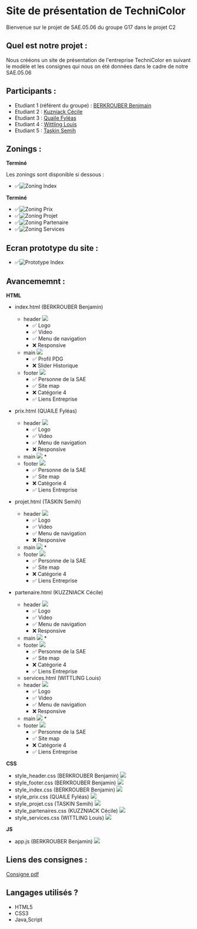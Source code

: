 # Site de présentation de TechniColor 

Bienvenue sur le projet de SAE.05.06 du groupe G17 dans le projet C2

## Quel est notre projet :

Nous crééons un site de présentation de l'entreprise TechniColor en suivant le modèle et les consignes qui nous 
on été données dans le cadre de notre SAE.05.06

## Participants : 
- Etudiant 1 (référent du groupe) :  [BERKROUBER Benjmain](mailto:login@edu.univ-fcomte.fr?subject=SAE_1_05_06) 
- Etudiant 2 : [Kuzniack Cécile ](mailto:cecile.kuznack@edu.univ-fcomte.fr?subject=SAE_1_05_06) 
- Etudiant 3 : [Quaile Fyléas ](mailto:fyleas.quaile@edu.univ-fcomte.fr?subject=SAE_1_05_06) 
- Etudiant 4 : [Wittling Louis](mailto:louis.wittling@edu.univ-fcomte.fr?subject=SAE_1_05_06) 
- Etudiant 5 : [Taskin Semih ](mailto:semih.taskin@edu.univ-fcomte.fr?subject=SAE_1_05_06)

## Zonings :

**Terminé**

Les zonings sont disponible si dessous : 
- ✅![Zoning Index ](zoning/Zoning_index.png)

**Terminé**

- ✅![Zoning Prix ](zoning/Zoning_prix.png)
- ✅![Zoning Projet ](zoning/Zoning_projet.png)
- ✅![Zoning Partenaire ](zoning/Zoning_partenaires.png)
- ✅![Zoning Services ](zoning/Zoning_services.png)

## Ecran prototype du site : 
- ✅![Prototype Index ](zoning/Capture_index.png)


## Avancememnt : 

__HTML__
- index.html (BERKROUBER Benjamin)
  * header ![](https://geps.dev/progress/80)
    * ✅ Logo
    * ✅ Video 
    * ✅ Menu de navigation 
    * ❌ Responsive 
  * main ![](https://geps.dev/progress/50)
    * ✅ Profil PDG
    * ❌ Slider Historique
  * footer ![](https://geps.dev/progress/100)
    * ✅ Personne de la SAE
    * ✅ Site map
    * ❌ Catégorie 4
    * ✅ Liens Entreprise

- prix.html (QUAILE Fyléas)
  * header ![](https://geps.dev/progress/80)
    * ✅ Logo
    * ✅ Video 
    * ✅ Menu de navigation 
    * ❌ Responsive 
  * main ![](https://geps.dev/progress/100)
    * 
  * footer ![](https://geps.dev/progress/100)
    * ✅ Personne de la SAE
    * ✅ Site map
    * ❌ Catégorie 4
    * ✅ Liens Entreprise

- projet.html (TASKIN Semih)
  * header ![](https://geps.dev/progress/80)
    * ✅ Logo
    * ✅ Video 
    * ✅ Menu de navigation 
    * ❌ Responsive 
  * main ![](https://geps.dev/progress/50)
    * 
  * footer ![](https://geps.dev/progress/100)
    * ✅ Personne de la SAE
    * ✅ Site map
    * ❌ Catégorie 4
    * ✅ Liens Entreprise

- partenaire.html (KUZZNIACK Cécile)
  * header ![](https://geps.dev/progress/80)
    * ✅ Logo
    * ✅ Video 
    * ✅ Menu de navigation 
    * ❌ Responsive 
  * main ![](https://geps.dev/progress/50)
    * 
  * footer ![](https://geps.dev/progress/100)
    * ✅ Personne de la SAE
    * ✅ Site map
    * ❌ Catégorie 4
    * ✅ Liens Entreprise
  
  - services.html (WITTLING Louis)
  * header ![](https://geps.dev/progress/80)
    * ✅ Logo
    * ✅ Video 
    * ✅ Menu de navigation 
    * ❌ Responsive 
  * main ![](https://geps.dev/progress/100)
    * 
  * footer ![](https://geps.dev/progress/100)
    * ✅ Personne de la SAE
    * ✅ Site map
    * ❌ Catégorie 4
    * ✅ Liens Entreprise

__CSS__ 

- style_header.css (BERKROUBER Benjamin)
![](https://geps.dev/progress/90)
- style_footer.css (BERKROUBER Benjamin)
![](https://geps.dev/progress/100)
- style_index.css (BERKROUBER Benjamin)
![](https://geps.dev/progress/90)
- style_prix.css (QUAILE Fyléas)
![](https://geps.dev/progress/100)
- style_projet.css (TASKIN Semih)
![](https://geps.dev/progress/10)
- style_partenaires.css (KUZZNIACK Cécile)
![](https://geps.dev/progress/10)
- style_services.css (WITTLING Louis)
![](https://geps.dev/progress/100)

__JS__
- app.js (BERKROUBER Benjamin)
![](https://geps.dev/progress/100)

## Liens des consignes : 

[Consigne pdf](https://github.com/SAEC2G17/technicolor/blob/main/Cours_Lato.pdf)

## Langages utilisés ?
- HTML5
- CSS3
- Java,Script
